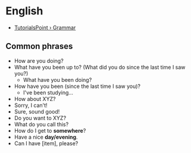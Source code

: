 English
====

- [TutorialsPoint › Grammar](https://www.youtube.com/playlist?list=PLWPirh4EWFpFpJ7KwQ_lsP8H1kCQzjzka)


## Common phrases

- How are you doing?
- What have you been up to? (What did you do since the last time I saw you?)
  -  What have you been doing?
- How have you been (since the last time I saw you)?
  - I've been studying…
- How about XYZ?
- Sorry, I can't!
- Sure, sound good!
- Do you want to XYZ?
- What do you call this?
- How do I get to **somewhere**?
- Have a nice **day/evening**.
- Can I have [item], please?
